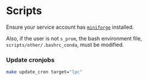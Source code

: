 # Scripts
Ensure your service account has [`miniforge`](https://github.com/conda-forge/miniforge) installed.

Also, if the user is not `s_prom`, the bash environment file, `scripts/other/.bashrc_conda`, must be modified.

### Update cronjobs
```bash
make update_cron target="lpc"
```
